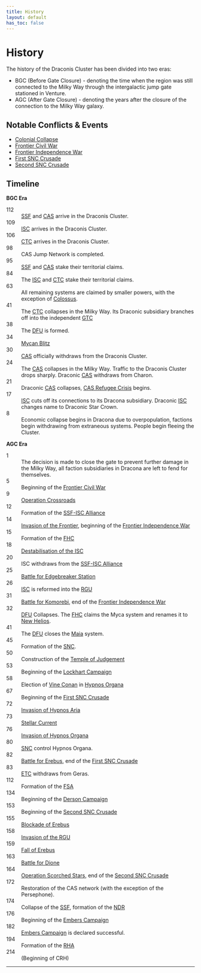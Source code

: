 ```yaml
---
title: History
layout: default
has_toc: false
---
```


# History
The history of the Draconis Cluster has been divided into two eras:
* BGC (Before Gate Closure) - denoting the time when the region was still connected to the Milky Way through the intergalactic jump gate stationed in Venture.
* AGC (After Gate Closure) - denoting the years after the closure of the connection to the Milky Way galaxy.

## Notable Conflicts & Events
* [Colonial Collapse](./events/colonial_collapse.html)
* [Frontier Civil War](./conflicts/frontier_civil_war.html)
* [Frontier Independence War](./conflicts/frontier_independence_war.html)
* [First SNC Crusade](./conflicts/first_snc_crusade.html)
* [Second SNC Crusade](./conflicts/second_snc_crusade.html)

## Timeline
**BGC Era**
<dl>
    <dt>112</dt><dd><a href="../factions/ssf.html">SSF</a> and <a href="../factions/cas.html">CAS</a> arrive in the Draconis Cluster.</dd>
    <dt>109</dt><dd><a href="../factions/isc.html">ISC</a> arrives in the Draconis Cluster.</dd>
    <dt>106</dt><dd><a href="../factions/ctc.html">CTC</a> arrives in the Draconis Cluster.</dd>
    <dt>98</dt><dd>CAS Jump Network is completed.</dd>
    <dt>95</dt><dd><a href="../factions/ssf.html">SSF</a> and <a href="../factions/cas.html">CAS</a> stake their territorial claims.</dd>
    <dt>84</dt><dd>The <a href="../factions/isc.html">ISC</a> and <a href="../factions/ctc.html">CTC</a> stake their territorial claims.</dd>
    <dt>63</dt><dd>All remaining systems are claimed by smaller powers, with the exception of <a href="../systems/colossus/">Colossus</a>.</dd>
    <dt>41</dt><dd>The <a href="../factions/etc.html">CTC</a> collapses in the Milky Way. Its Draconic subsidiary branches off into the independent <a href="../factions/etc.html">GTC</a></dd>
    <dt>38</dt><dd>The <a href="../factions/dfu.html">DFU</a>  is formed.</dd>
    <dt>34</dt><dd><a href="../history/events/mycan_blitz.html">Mycan Blitz</a></dd>
    <dt>30</dt><dd><a href="../factions/cas.html">CAS</a> officially withdraws from the Draconis Cluster.</dd>
    <dt>24</dt><dd>The <a href="../factions/cas.html">CAS</a> collapses in the Milky Way. Traffic to the Draconis Cluster drops sharply. Draconic <a href="../factions/cas.html">CAS</a> withdraws from Charon.</dd>
    <dt>21</dt><dd>Draconic <a href="../factions/cas.html">CAS</a> collapses, <a href="../history/events/cas_refugee_crisis.html">CAS Refugee Crisis</a> begins.</dd>
    <dt>17</dt><dd><a href="../factions/isc.html">ISC</a> cuts off its connections to its Dracona subsidiary. Draconic <a href="../factions/isc.html">ISC</a> changes name to Draconic Star Crown.</dd>
    <dt>8</dt><dd>Economic collapse begins in Dracona due to overpopulation, factions begin withdrawing from extraneous systems. People begin fleeing the Cluster.</dd>
</dl>

**AGC Era**
<dl>
    <dt>1</dt><dd>The decision is made to close the gate to prevent further damage in the Milky Way, all faction subsidiaries in Dracona are left to fend for themselves.</dd>
    <dt>5</dt><dd>Beginning of the <a href="../history/conflicts/frontier_civil_war.html">Frontier Civil War</a></dd>
    <dt>9</dt><dd><a href="../history/events/operation_crossroads.html">Operation Crossroads</a></dd>
    <dt>12</dt><dd>Formation of the <a href="../history/events/ssf_isc_alliance.html">SSF-ISC Alliance</a></dd>
    <dt>14</dt><dd><a href="../history/events/invasion_of_the_frontier.html">Invasion of the Frontier</a>, beginning of the <a href="../history/conflicts/frontier_independence_war.html">Frontier Independence War</a></dd>
    <dt>15</dt><dd>Formation of the <a href="../factions/fhc.html">FHC</a></dd>
    <dt>18</dt><dd><a href="../history/events/destabilisation_of_the_isc.html">Destabilisation of the ISC</a></dd>
    <dt>20</dt><dd>ISC withdraws from the <a href="../history/events/ssf_isc_alliance.html">SSF-ISC Alliance</a></dd>
    <dt>25</dt><dd><a href="../history/events/battle_for_edgebreaker_station.html">Battle for Edgebreaker Station</a></dd>
    <dt>26</dt><dd><a href="../factions/isc.html">ISC</a> is reformed into the <a href="../factions/rgu.html">RGU</a></dd>
    <dt>31</dt><dd><a href="../history/events/battle_for_komorebi.md">Battle for Komorebi</a>, end of the <a href="../history/conflicts/frontier_independence_war.md">Frontier Independence War</a></dd>
    <dt>32</dt><dd><a href="../factions/dfu.html">DFU</a> Collapses. The <a href="../factions/fhc.html">FHC</a> claims the Myca system and renames it to <a href="../systems/new_helios/">New Helios</a>.</dd>
    <dt>41</dt><dd>The <a href="../factions/dfu.html">DFU</a>  closes the <a href="../systems/maia/">Maia</a> system.</dd>
    <dt>45</dt><dd>Formation of the <a href="../factions/snc.html">SNC</a>.</dd>
    <dt>50</dt><dd>Construction of the <a href="../systems/persephone/temple_of_judgement.html">Temple of Judgement</a></dd>
    <dt>53</dt><dd>Beginning of the <a href="../history/events/lockhart_campaign.html">Lockhart Campaign</a></dd>
    <dt>58</dt><dd>Election of <a href="../characters/vine_conan.html">Vine Conan</a> in <a href="../systems/hypnos_organa/">Hypnos Organa</a></dd>
    <dt>67</dt><dd>Beginning of the <a href="../history/conflicts/first_snc_crusade.html">First SNC Crusade</a></dd>
    <dt>72</dt><dd><a href="../history/events/invasion_of_hypnos_aria.html">Invasion of Hypnos Aria</a></dd>
    <dt>73</dt><dd><a href="../history/events/stellar_current.html">Stellar Current</a></dd>
    <dt>76</dt><dd><a href="../history/events/invasion_hypnos_organa.html">Invasion of Hypnos Organa</a></dd>
    <dt>80</dt><dd><a href="../factions/snc.html">SNC</a> control Hypnos Organa.</dd>
    <dt>82</dt><dd><a href="../history/events/battle_for_erebus.html">Battle for Erebus</a>, end of the <a href="../history/conflicts/first_snc_crusade.html">First SNC Crusade</a></dd>
    <dt>83</dt><dd><a href="../factions/etc.html">ETC</a> withdraws from Geras.</dd>
    <dt>112</dt><dd>Formation of the <a href="../factions/fsa.html">FSA</a></dd>
    <dt>134</dt><dd>Beginning of the <a href="../history/events/derson_campaign.html">Derson Campaign</a></dd>
    <dt>153</dt><dd>Beginning of the <a href="../history/conflicts/second_snc_crusade.html">Second SNC Crusade</a></dd>
    <dt>155</dt><dd><a href="../history/events/blockade_of_erebus.html">Blockade of Erebus</a></dd>
    <dt>158</dt><dd><a href="../history/events/invasion_of_the_rgu.html">Invasion of the RGU</a></dd>
    <dt>159</dt><dd><a href="../history/events/fall_of_erebus.html">Fall of Erebus</a></dd>
    <dt>163</dt><dd><a href="../history/events/battle_for_dione.html">Battle for Dione</a></dd>
    <dt>164</dt><dd><a href="../history/events/operation_scorched_stars.html">Operation Scorched Stars</a>, end of the <a href="../history/conflicts/second_snc_crusade.html">Second SNC Crusade</a></dd>
    <dt>172</dt><dd>Restoration of the CAS network (with the exception of the Persephone).</dd>
    <dt>174</dt><dd>Collapse of the <a href="../factions/ssf.html">SSF</a>, formation of the <a href="../factions/ndr.html">NDR</a></dd>
    <dt>176</dt><dd>Beginning of the <a href="../history/events/embers_campaign.html">Embers Campaign</a></dd>
    <dt>182</dt><dd><a href="../history/events/embers_campaign.html">Embers Campaign</a> is declared successful.</dd>
    <dt>194</dt><dd>Formation of the <a href="../factions/rha.html">RHA</a></dd>
    <dt>214</dt><dd>(Beginning of CRH)</dd>
</dl>

----